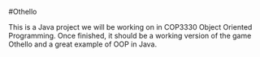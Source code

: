 #Othello

This is a Java project we will be working on in COP3330 Object Oriented Programming. Once finished, it should be a working version of the game Othello and a great example of OOP in Java. 